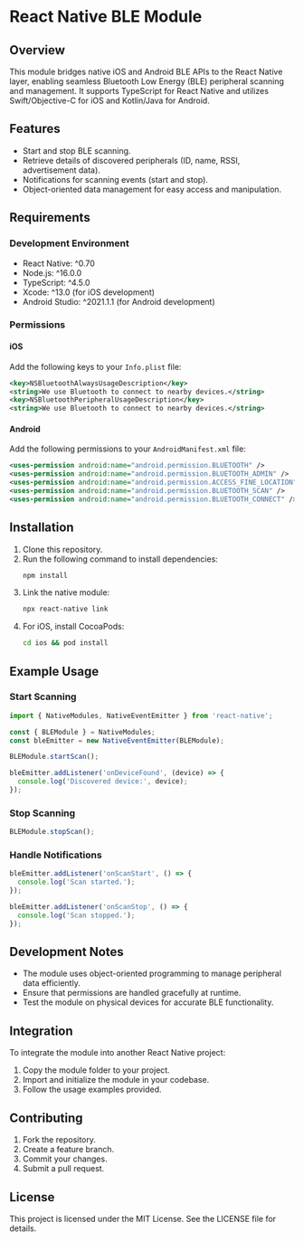# React Native BLE Module

## Overview
This module bridges native iOS and Android BLE APIs to the React Native layer, enabling seamless Bluetooth Low Energy (BLE) peripheral scanning and management. It supports TypeScript for React Native and utilizes Swift/Objective-C for iOS and Kotlin/Java for Android.

## Features
- Start and stop BLE scanning.
- Retrieve details of discovered peripherals (ID, name, RSSI, advertisement data).
- Notifications for scanning events (start and stop).
- Object-oriented data management for easy access and manipulation.

## Requirements
### Development Environment
- React Native: ^0.70
- Node.js: ^16.0.0
- TypeScript: ^4.5.0
- Xcode: ^13.0 (for iOS development)
- Android Studio: ^2021.1.1 (for Android development)

### Permissions
#### iOS
Add the following keys to your `Info.plist` file:
```xml
<key>NSBluetoothAlwaysUsageDescription</key>
<string>We use Bluetooth to connect to nearby devices.</string>
<key>NSBluetoothPeripheralUsageDescription</key>
<string>We use Bluetooth to connect to nearby devices.</string>
```

#### Android
Add the following permissions to your `AndroidManifest.xml` file:
```xml
<uses-permission android:name="android.permission.BLUETOOTH" />
<uses-permission android:name="android.permission.BLUETOOTH_ADMIN" />
<uses-permission android:name="android.permission.ACCESS_FINE_LOCATION" />
<uses-permission android:name="android.permission.BLUETOOTH_SCAN" />
<uses-permission android:name="android.permission.BLUETOOTH_CONNECT" />
```

## Installation
1. Clone this repository.
2. Run the following command to install dependencies:
   ```bash
   npm install
   ```
3. Link the native module:
   ```bash
   npx react-native link
   ```
4. For iOS, install CocoaPods:
   ```bash
   cd ios && pod install
   ```

## Example Usage
### Start Scanning
```typescript
import { NativeModules, NativeEventEmitter } from 'react-native';

const { BLEModule } = NativeModules;
const bleEmitter = new NativeEventEmitter(BLEModule);

BLEModule.startScan();

bleEmitter.addListener('onDeviceFound', (device) => {
  console.log('Discovered device:', device);
});
```

### Stop Scanning
```typescript
BLEModule.stopScan();
```

### Handle Notifications
```typescript
bleEmitter.addListener('onScanStart', () => {
  console.log('Scan started.');
});

bleEmitter.addListener('onScanStop', () => {
  console.log('Scan stopped.');
});
```

## Development Notes
- The module uses object-oriented programming to manage peripheral data efficiently.
- Ensure that permissions are handled gracefully at runtime.
- Test the module on physical devices for accurate BLE functionality.

## Integration
To integrate the module into another React Native project:
1. Copy the module folder to your project.
2. Import and initialize the module in your codebase.
3. Follow the usage examples provided.

## Contributing
1. Fork the repository.
2. Create a feature branch.
3. Commit your changes.
4. Submit a pull request.

## License
This project is licensed under the MIT License. See the LICENSE file for details.
